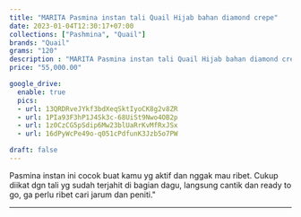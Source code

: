 ```yaml
---
title: "MARITA Pasmina instan tali Quail Hijab bahan diamond crepe"
date: 2023-01-04T12:30:17+07:00
collections: ["Pashmina", "Quail"]
brands: "Quail"
grams: "120"
description : "MARITA Pasmina instan tali Quail Hijab bahan diamond crepe"
price: "55,000.00"

google_drive:
  enable: true
  pics:
  - url: 13QRDRveJYkf3bdXeqSktIyoCK8g2v8ZR
  - url: 1PIa93F3hP1J4Sk3c-68UiSt9Nwo4OB2p
  - url: 1z0CzCG5pSdip6Mw23blUaRrKvMfRxJSx
  - url: 16dPyWcPe49o-q051cPdfunK3Jzb5o7PW

draft: false
---
```


Pasmina instan ini cocok buat kamu yg aktif dan nggak mau ribet. Cukup diikat dgn tali yg sudah terjahit di bagian dagu, langsung cantik dan ready to go, ga perlu ribet cari jarum dan peniti."

-----------    
 

